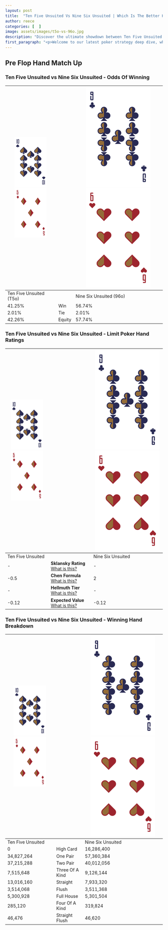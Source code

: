 ```yaml
---
layout: post
title:  "Ten Five Unsuited Vs Nine Six Unsuited | Which Is The Better Hand In Poker? A Complete Guide"
author: reece
categories: [  ]
image: assets/images/t5o-vs-96o.jpg
description: "Discover the ultimate showdown between Ten Five Unsuited and Nine Six Unsuited in poker! Uncover the odds, strategies, and scenarios where one hand triumphs over the other. Get ready to up your poker game with this thrilling analysis."
first_paragraph: "<p>Welcome to our latest poker strategy deep dive, where we're pitting two distinct hands against each other in a high-stakes showdown: Ten Five Unsuited vs Nine Six Unsuited.</p><p>In the dynamic world of poker, every decision counts, and knowing which hand holds the upper hand is key to your success at the table.</p><p>In this article, we'll dissect these two hands, explore the scenarios where one dominates the other, and equip you with the knowledge to make strategic choices that can tip the odds in your favor.</p><p>Get ready to unravel the intriguing dynamics of these poker hands and elevate your game to new heights.</p>"
---
```




[comment]: # (sp0)

## Pre Flop Hand Match Up

<div class="table hand-ratings" markdown="1"> 



### Ten Five Unsuited vs Nine Six Unsuited - Odds Of Winning


    
| ![image info](assets/images/hand1/T.png) ![image info](assets/images/hand1/5o.png) |  | ![image info](assets/images/hand2/9.png) ![image info](assets/images/hand2/6o.png) |
| -------- | -------- | -------- |
| Ten Five Unsuited (T5o) |  | Nine Six Unsuited (96o) |
| 41.25% | Win | 56.74% |
| 2.01% | Tie | 2.01% |
| 42.26% | Equity | 57.74% |




[comment]: # (sp1)



### Ten Five Unsuited vs Nine Six Unsuited - Limit Poker Hand Ratings


    
| ![image info](assets/images/hand1/T.png) ![image info](assets/images/hand1/5o.png) |  | ![image info](assets/images/hand2/9.png) ![image info](assets/images/hand2/6o.png) |
| -------- | -------- | -------- |
| Ten Five Unsuited |  | Nine Six Unsuited |
| - | **Sklansky Rating** [What is this?](/sklansky-rating-explained) | - |
| -0.5 | **Chen Formula** [What is this?](/chen-formula-explained) | 2 |
| - | **Hellmuth Tier** [What is this?](/Hellmuth-tier-explained) | - |
| -0.12 | **Expected Value** [What is this?](/expected-value-explained) | -0.12 |




[comment]: # (sp2)



### Ten Five Unsuited vs Nine Six Unsuited - Winning Hand Breakdown


    
| ![image info](assets/images/hand1/T.png) ![image info](assets/images/hand1/5o.png) |  | ![image info](assets/images/hand2/9.png) ![image info](assets/images/hand2/6o.png) |
| -------- | -------- | -------- |
| Ten Five Unsuited |  | Nine Six Unsuited |
| 0 | High Card | 16,286,400 |
| 34,827,264 | One Pair | 57,360,384 |
| 37,215,288 | Two Pair | 40,012,056 |
| 7,515,648 | Three Of A Kind | 9,126,144 |
| 13,016,160 | Straight | 7,933,320 |
| 3,514,068 | Flush | 3,511,368 |
| 5,300,928 | Full House | 5,301,504 |
| 285,120 | Four Of A Kind | 319,824 |
| 46,476 | Straight Flush | 46,620 |




[comment]: # (sp3)



</div>

[comment]: # (sp4)



[comment]: # (sp5)

